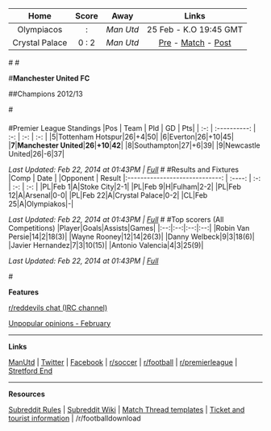 Home |    Score | Away | Links
 :-: | :---: | :-: | :-:
Olympiacos  |  :  | *Man Utd* | 25 Feb - K.O 19:45 GMT
Crystal Palace  | 0 : 2 | *Man Utd*  | [Pre](http://www.reddit.com/r/reddevils/comments/1yebyv/pre_match_thread_crystal_palace_vs_manchester/) - [Match](http://www.reddit.com/r/reddevils/comments/1ymsml/match_thread_crystal_palace_fc_vs_manchester/)  - [Post](http://www.reddit.com/r/reddevils/comments/1yn5ym/post_match_thread_manchester_united_vs_crystal/)

#[](#potw)
#[](#caption)

#**Manchester United FC**

##Champions 2012/13


#[](#break)


####
#Premier League Standings 
|Pos |    Team    | Pld  | GD | Pts|
| :-: | :----------: | :-: | :-: | :-: |
|5|Tottenham Hotspur|26|+4|50|
|6|Everton|26|+10|45|
|**7**|**Manchester United**|**26**|**+10**|**42**|
|8|Southampton|27|+6|39|
|9|Newcastle United|26|-6|37|

*Last Updated: Feb 22, 2014 at 01:43PM | [Full](http://www.premierleague.com/en-gb/matchday/league-table.html)*
#[](#break)
#Results and Fixtures
|Comp | Date | |Opponent | Result
|:-----------------------------: | :----: | :-: |  :-: | :-: |
|PL|Feb 1|A|Stoke City|2-1|
|PL|Feb 9|H|Fulham|2-2|
|PL|Feb 12|A|Arsenal|0-0|
|PL|Feb 22|A|Crystal Palace|0-2|
|CL|Feb 25|A|Olympiakos|-|

*Last Updated: Feb 22, 2014 at 01:43PM | [Full](http://www.manutd.com/en/Fixtures-And-Results/United-Fixtures-And-Results.aspx)*
#[](#break)
#Top scorers (All Competitions) 
|Player|Goals|Assists|Games|
|:--:|:--:|:--:|:--:|
|Robin Van Persie|14|2|18(3)|
|Wayne Rooney|12|14|26(3)|
|Danny Welbeck|9|3|18(6)|
|Javier Hernandez|7|3|10(15)|
|Antonio Valencia|4|3|25(9)|

*Last Updated: Feb 22, 2014 at 01:43PM | [Full](http://espnfc.com/team/squad/_/id/360/league/all/manchester-united?cc=5901)*


#[](#break)

**Features**

[r/reddevils chat (IRC channel)](http://www.reddit.com/r/reddevils/wiki/irc_channel)

[Unpopular opinions - February](http://www.reddit.com/r/reddevils/comments/1y2svc/unpopular_opinions_february_part_2/)



***
**Links**

[ManUtd](http://www.manutd.com/Splash-Page.aspx) | [Twitter](https://twitter.com/ManUtd) | [Facebook](http://www.facebook.com/manchesterunited?fref=ts) | [r/soccer](http://www.reddit.com/r/soccer/) | [r/football](http://www.reddit.com/r/football/) | [r/premierleague](http://www.reddit.com/r/premierleague/) | [Stretford End](http://www.stretfordend.co.uk/)

***

**Resources**

[Subreddit Rules](http://www.reddit.com/r/reddevils/comments/1isixg/subreddit_rules) | [Subreddit Wiki](http://www.reddit.com/r/RedDevils/wiki) | [Match Thread templates](http://www.reddit.com/r/RedDevils/wiki/match_templates) | [Ticket and tourist information](http://www.reddit.com/r/RedDevils/wiki/tickets_tourist_info) | /r/footballdownload 